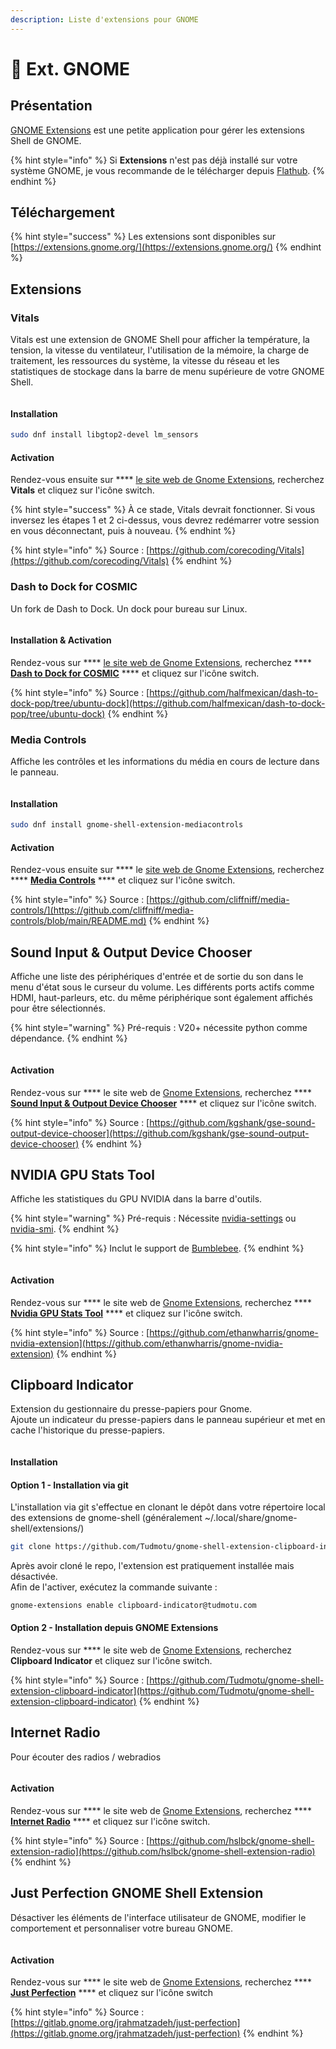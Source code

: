 ```yaml
---
description: Liste d'extensions pour GNOME
---
```


# 👣 Ext. GNOME

## Présentation

[GNOME Extensions](https://gitlab.gnome.org/GNOME/gnome-shell-extensions) est une petite application pour gérer les extensions Shell de GNOME.

{% hint style="info" %}
Si **Extensions** n'est pas déjà installé sur votre système GNOME, je vous recommande de le télécharger depuis [Flathub](https://flathub.org/apps/details/org.gnome.Extensions).
{% endhint %}

## Téléchargement

{% hint style="success" %}
Les extensions sont disponibles sur [https://extensions.gnome.org/](https://extensions.gnome.org/)
{% endhint %}

## Extensions

### Vitals

Vitals est une extension de GNOME Shell pour afficher la température, la tension, la vitesse du ventilateur, l'utilisation de la mémoire, la charge de traitement, les ressources du système, la vitesse du réseau et les statistiques de stockage dans la barre de menu supérieure de votre GNOME Shell.

<figure><img src="../../.gitbook/assets/Vitals.GIF" alt=""><figcaption></figcaption></figure>

#### Installation

```bash
sudo dnf install libgtop2-devel lm_sensors
```

#### Activation

Rendez-vous ensuite sur **** [le site web de Gnome Extensions](https://extensions.gnome.org/extension/1460/vitals/), recherchez **Vitals** et cliquez sur l'icône switch.

{% hint style="success" %}
À ce stade, Vitals devrait fonctionner. Si vous inversez les étapes 1 et 2 ci-dessus, vous devrez redémarrer votre session en vous déconnectant, puis à nouveau.
{% endhint %}

{% hint style="info" %}
Source : [https://github.com/corecoding/Vitals](https://github.com/corecoding/Vitals)
{% endhint %}

### Dash to Dock for COSMIC

Un fork de Dash to Dock. Un dock pour bureau sur Linux.

<figure><img src="../../.gitbook/assets/screenshot (2).jpg" alt=""><figcaption></figcaption></figure>

#### Installation & Activation

Rendez-vous sur **** [le site web de Gnome Extensions](https://extensions.gnome.org), recherchez **** [**Dash to Dock for COSMIC**](https://extensions.gnome.org/extension/5004/dash-to-dock-for-cosmic/) **** et cliquez sur l'icône switch.

{% hint style="info" %}
Source : [https://github.com/halfmexican/dash-to-dock-pop/tree/ubuntu-dock](https://github.com/halfmexican/dash-to-dock-pop/tree/ubuntu-dock)
{% endhint %}

### Media Controls

Affiche les contrôles et les informations du média en cours de lecture dans le panneau.

<figure><img src="../../.gitbook/assets/mediacontrols.png" alt=""><figcaption></figcaption></figure>

#### Installation

```bash
sudo dnf install gnome-shell-extension-mediacontrols
```

#### Activation

Rendez-vous ensuite sur **** le [site web de Gnome Extensions](https://extensions.gnome.org/), recherchez **** [**Media Controls**](https://extensions.gnome.org/extension/4470/media-controls/) **** et cliquez sur l'icône switch.

{% hint style="info" %}
Source : [https://github.com/cliffniff/media-controls/](https://github.com/cliffniff/media-controls/blob/main/README.md)
{% endhint %}

## Sound Input & Output Device Chooser

Affiche une liste des périphériques d'entrée et de sortie du son dans le menu d'état sous le curseur du volume. Les différents ports actifs comme HDMI, haut-parleurs, etc. du même périphérique sont également affichés pour être sélectionnés.

{% hint style="warning" %}
Pré-requis :  V20+ nécessite python comme dépendance.
{% endhint %}

<figure><img src="../../.gitbook/assets/screenshot_tool.png" alt=""><figcaption></figcaption></figure>

#### Activation

Rendez-vous sur **** le site web de [Gnome Extensions](https://extensions.gnome.org/), recherchez **** [**Sound Input & Outpout Device Chooser**](https://extensions.gnome.org/extension/906/sound-output-device-chooser/) **** et cliquez sur l'icône switch.

{% hint style="info" %}
Source : [https://github.com/kgshank/gse-sound-output-device-chooser](https://github.com/kgshank/gse-sound-output-device-chooser)
{% endhint %}

## NVIDIA GPU Stats Tool <a href="#extension_name" id="extension_name"></a>

Affiche les statistiques du GPU NVIDIA dans la barre d'outils.&#x20;

{% hint style="warning" %}
Pré-requis : Nécessite [nvidia-settings](https://download.nvidia.com/XFree86/Linux-x86\_64/396.51/README/nvidiasettings.html) ou [nvidia-smi](https://download.nvidia.com/XFree86/Linux-x86\_64/396.51/README/nvidia-smi.html).
{% endhint %}

{% hint style="info" %}
Inclut le support de [Bumblebee](https://www.bumblebee-project.org/).
{% endhint %}

<figure><img src="../../.gitbook/assets/nvidia-gpu_stats.png" alt=""><figcaption></figcaption></figure>

#### Activation

Rendez-vous sur **** le site web de [Gnome Extensions](https://extensions.gnome.org/), recherchez **** [**Nvidia GPU Stats Tool**](https://extensions.gnome.org/extension/1320/nvidia-gpu-stats-tool) **** et cliquez sur l'icône switch.

{% hint style="info" %}
Source : [https://github.com/ethanwharris/gnome-nvidia-extension](https://github.com/ethanwharris/gnome-nvidia-extension)
{% endhint %}

## Clipboard Indicator

Extension du gestionnaire du presse-papiers pour Gnome.\
Ajoute un indicateur du presse-papiers dans le panneau supérieur et met en cache l'historique du presse-papiers.

<figure><img src="../../.gitbook/assets/screenshot_779_z38Ay1y.png" alt=""><figcaption></figcaption></figure>

#### Installation

#### Option 1 - Installation via git

L'installation via git s'effectue en clonant le dépôt dans votre répertoire local des extensions de gnome-shell (généralement \~/.local/share/gnome-shell/extensions/)

```bash
git clone https://github.com/Tudmotu/gnome-shell-extension-clipboard-indicator.git <extensions-dir>/clipboard-indicator@tudmotu.com
```

Après avoir cloné le repo, l'extension est pratiquement installée mais désactivée. \
Afin de l'activer, exécutez la commande suivante :

```bash
gnome-extensions enable clipboard-indicator@tudmotu.com
```

#### Option 2 - Installation depuis GNOME Extensions

Rendez-vous sur **** le site web de [Gnome Extensions](https://extensions.gnome.org/), recherchez **Clipboard Indicator** et cliquez sur l'icône switch.

{% hint style="info" %}
Source : [https://github.com/Tudmotu/gnome-shell-extension-clipboard-indicator](https://github.com/Tudmotu/gnome-shell-extension-clipboard-indicator)
{% endhint %}

## Internet Radio

Pour écouter des radios / webradios

<figure><img src="../../.gitbook/assets/radio-extension.png" alt=""><figcaption></figcaption></figure>

#### Activation

Rendez-vous sur **** le site web de [Gnome Extensions](https://extensions.gnome.org/), recherchez **** [**Internet Radio**](https://extensions.gnome.org/extension/836/internet-radio/) **** et cliquez sur l'icône switch.

{% hint style="info" %}
Source : [https://github.com/hslbck/gnome-shell-extension-radio](https://github.com/hslbck/gnome-shell-extension-radio)
{% endhint %}

## Just Perfection GNOME Shell Extension

Désactiver les éléments de l'interface utilisateur de GNOME, modifier le comportement et personnaliser votre bureau GNOME.

<figure><img src="../../.gitbook/assets/Juste_perfection.svg" alt=""><figcaption></figcaption></figure>

#### Activation

Rendez-vous sur **** le site web de [Gnome Extensions](https://extensions.gnome.org/extension/3843/just-perfection/), recherchez **** [**Just Perfection**](https://extensions.gnome.org/extension/3843/just-perfection/) **** et cliquez sur l'icône switch

{% hint style="info" %}
Source : [https://gitlab.gnome.org/jrahmatzadeh/just-perfection](https://gitlab.gnome.org/jrahmatzadeh/just-perfection)
{% endhint %}


